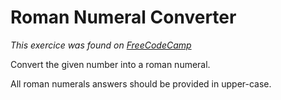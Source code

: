 # Roman Numeral Converter

_This exercice was found on [FreeCodeCamp](https://learn.freecodecamp.org/javascript-algorithms-and-data-structures/javascript-algorithms-and-data-structures-projects/roman-numeral-converter)_

Convert the given number into a roman numeral.

All roman numerals answers should be provided in upper-case.